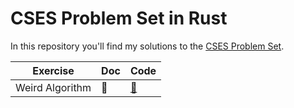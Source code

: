 # CSES Problem Set in Rust

In this repository you'll find my solutions to the [CSES Problem Set](https://cses.fi/problemset/).

| Exercise        | Doc | Code                                            |
| --------------- | --- | ----------------------------------------------- |
| Weird Algorithm | 📝  | [📜](./blob/main/src/bin/01_weird_algorithm.rs) |
